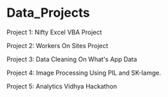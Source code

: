 # Data_Projects

Project 1: Nifty Excel VBA Project

Project 2: Workers On Sites Project

Project 3: Data Cleaning On What's App Data

Project 4: Image Processing Using PIL and SK-Iamge.

Project 5: Analytics Vidhya Hackathon
